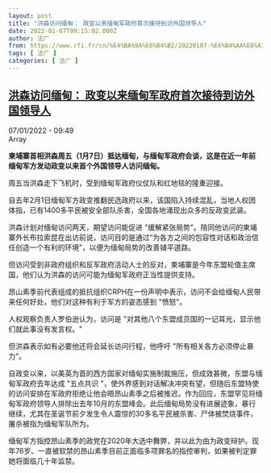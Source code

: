 ```yaml
---
layout: post
title: "洪森访问缅甸： 政变以来缅甸军政府首次接待到访外国领导人"
date: 2022-01-07T09:15:02.000Z
author: 法广
from: https://www.rfi.fr/cn/%E4%BA%9A%E6%B4%B2/20220107-%E6%B4%AA%E6%A3%AE%E8%AE%BF%E9%97%AE%E7%BC%85%E7%94%B8-%E6%94%BF%E5%8F%98%E4%BB%A5%E6%9D%A5%E7%BC%85%E7%94%B8%E5%86%9B%E6%94%BF%E5%BA%9C%E9%A6%96%E6%AC%A1%E6%8E%A5%E5%BE%85%E5%88%B0%E8%AE%BF%E5%A4%96%E5%9B%BD%E9%A2%86%E5%AF%BC%E4%BA%BA
tags: [ 法广 ]
categories: [ 法广 ]
---
```

<!--1641546902000-->
[洪森访问缅甸： 政变以来缅甸军政府首次接待到访外国领导人](https://www.rfi.fr/cn/%E4%BA%9A%E6%B4%B2/20220107-%E6%B4%AA%E6%A3%AE%E8%AE%BF%E9%97%AE%E7%BC%85%E7%94%B8-%E6%94%BF%E5%8F%98%E4%BB%A5%E6%9D%A5%E7%BC%85%E7%94%B8%E5%86%9B%E6%94%BF%E5%BA%9C%E9%A6%96%E6%AC%A1%E6%8E%A5%E5%BE%85%E5%88%B0%E8%AE%BF%E5%A4%96%E5%9B%BD%E9%A2%86%E5%AF%BC%E4%BA%BA)
------

<div>
<div>07/01/2022 - 09:49</div>Array<p><strong>                    柬埔寨首相洪森周五（1月7日）抵达缅甸，与缅甸军政府会谈，这是在近一年前缅甸军方发动政变以来首个外国领导人访问缅甸。                </strong></p><div >                    <p>周五当洪森走下飞机时，受到缅甸军政府仪仗队和红地毯的隆重迎接。</p><p>自去年2月1日缅甸军方政变推翻民选政府以来，该国陷入持续混乱，当地人权团体指，已有1400多平民被安全部队杀害，全国各地涌现出众多的反政变武装。</p><p>洪森计划对缅甸访问两天，期望访问能促进 "缓解紧张局势"。陪同他访问的柬埔寨外长布拉索昆在出访前说，访问目的是通过“为各方之间的包容性对话和政治信任创造一个有利的环境”，以便为缅甸局势的改善铺平道路。</p><p>但访问受到非政府组织和反军政府活动人士的反对，柬埔寨是今年东盟轮值主席国，他们认为洪森的访问可能为缅甸军政府正当性提供支持。</p><p>昂山素季前代表组成的抵抗组织CRPH在一份声明中表示，访问不会给缅甸人民带来任何好处，他们对这种有利于军方的姿态感到 "愤怒"。</p><p>人权观察负责人罗伯逊认为，访问是 "对其他八个东盟成员国的一记耳光，显示他们就此事没有发言权。"</p><p>但洪森表示如有必要他还将会延长访问行程，他呼吁 "所有相关各方必须停止暴力"。</p><p>自政变以来，以美英为首的西方国家对缅甸实施制裁施压，但成效甚微，东盟与缅甸军政府去年达成 "五点共识 "，使外界感到对话解决冲突有望，但随后东盟特使的访问安排在军政府拒绝让他会晤昂山素季之后被推迟。作为回应，东盟罕见将缅甸军政府领导人排除出去年10月的东盟峰会。此后缅甸局势没有进展迹象，暴行继续，尤其在圣诞节前夕发生令人震惊的30多名平民被杀害、尸体被焚烧事件，屠杀被指为缅甸军队所为。</p><p>缅甸军方指控昂山素季的政党在2020年大选中舞弊，并以此为由为政变辩护。现年76岁、一直被软禁的昂山素季目前正面临多项罪名的指控审判，如果被判定罪她将面临几十年监禁。</p>                                            <div data-selfpromo-newsletter>    </div>    <div data-selfpromo-app>    </div>                </div>
</div>
